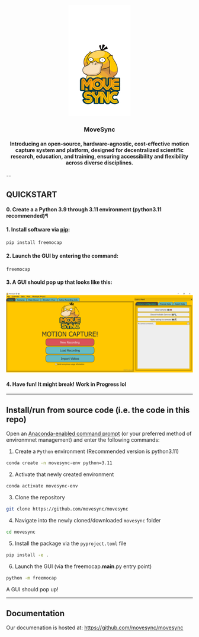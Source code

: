 <p align="center">
    <img src="freemocap/assets/pics/1711338866664.png" height="300" alt="Project Logo">
</p> 


<h3 align="center">MoveSync</h3>
<h4 align="center"> Introducing an open-source, hardware-agnostic, cost-effective motion capture system and platform, designed for decentralized scientific research, education, and training, ensuring accessibility and flexibility across diverse disciplines.</h2>


<p align="center">


  </a>


</p>





--
## QUICKSTART

#### 0. Create a a Python 3.9 through 3.11 environment (python3.11 recommended)¶
#### 1. Install software via [pip](https://pypi.org/project/freemocap/#description):

```
pip install freemocap
```

#### 2. Launch the GUI by entering the command:

```
freemocap
``` 

####  3. A GUI should pop up that looks like this: 

   <img width="1457" alt="image" src="freemocap/assets/pics/main window.PNG">

#### 4. Have fun! It might break!  Work in Progress lol





___
## Install/run from source code (i.e. the code in this repo)

Open an [Anaconda-enabled command prompt]() (or your preferred method of environmnet management) and enter the following commands:

1) Create a `Python` environment (Recommended version  is python3.11)

```bash
conda create -n movesync-env python=3.11
```

2) Activate that newly created environment

```bash
conda activate movesync-env
```

3) Clone the repository

```bash
git clone https://github.com/movesync/movesync
```

4) Navigate into the newly cloned/downloaded `movesync` folder

```bash
cd movesync
```

5) Install the package via the `pyproject.toml` file

```bash
pip install -e .
```

6) Launch the GUI (via the freemocap.__main__.py entry point)

```bash
python -m freemocap
```

A GUI should pop up!

___

## Documentation 

Our documenation is hosted at: https://github.com/movesync/movesync


